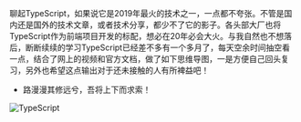 聊起TypeScript，如果说它是2019年最火的技术之一，一点都不夸张。不管是国内还是国外的技术文章，或者技术分享，都少不了它的影子。各头部大厂也将TypeScript作为前端项目开发的标配，想必在20年必会大火。与我自然也不想落后，断断续续的学习TypeScript已经差不多有一个多月了，每天空余时间抽空看一点，结合了网上的视频和官方文档，做了如下思维导图，一是方便自己回头复习，另外也希望这点输出对于还未接触的人有所裨益吧！

* 路漫漫其修远兮，吾将上下而求索！

![TypeScript]('./TypeScript.png')



